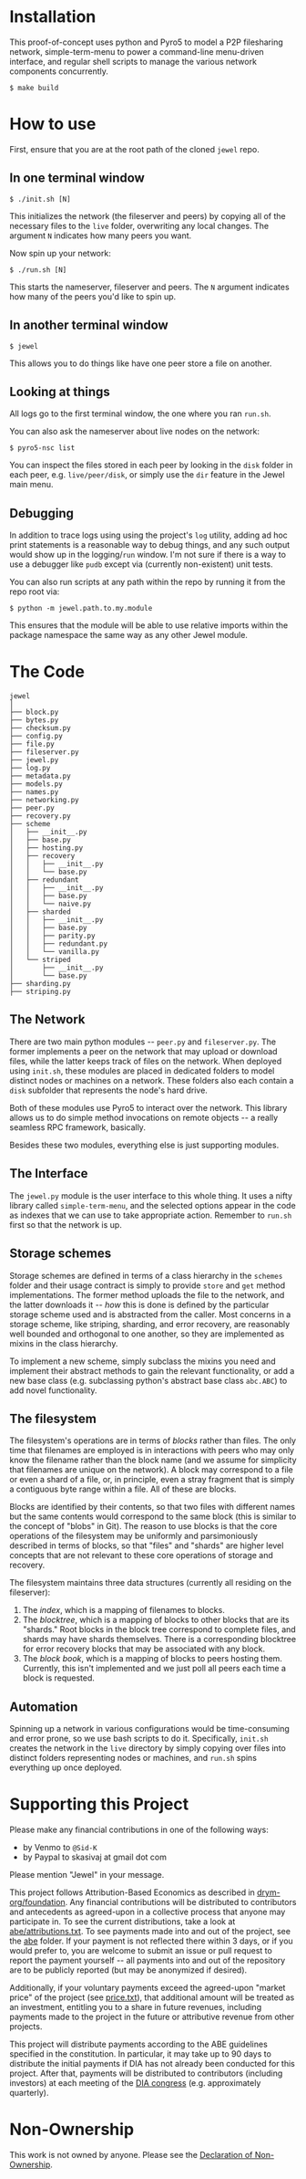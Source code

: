 # Installation

This proof-of-concept uses python and Pyro5 to model a P2P filesharing network, simple-term-menu to power a command-line menu-driven interface, and regular shell scripts to manage the various network components concurrently.

``` shell
$ make build
```

# How to use

First, ensure that you are at the root path of the cloned ``jewel`` repo.

## In one terminal window

``` shell
$ ./init.sh [N]
```

This initializes the network (the fileserver and peers) by copying all of the necessary files to the ``live`` folder, overwriting any local changes. The argument ``N`` indicates how many peers you want.

Now spin up your network:

``` shell
$ ./run.sh [N]
```

This starts the nameserver, fileserver and peers. The ``N`` argument indicates how many of the peers you'd like to spin up.

## In another terminal window

``` shell
$ jewel
```

This allows you to do things like have one peer store a file on another.

## Looking at things

All logs go to the first terminal window, the one where you ran ``run.sh``.

You can also ask the nameserver about live nodes on the network:

``` shell
$ pyro5-nsc list
```

You can inspect the files stored in each peer by looking in the ``disk`` folder in each peer, e.g. ``live/peer/disk``, or simply use the ``dir`` feature in the Jewel main menu.

## Debugging

In addition to trace logs using using the project's ``log`` utility, adding ad hoc print statements is a reasonable way to debug things, and any such output would show up in the logging/``run`` window. I'm not sure if there is a way to use a debugger like ``pudb`` except via (currently non-existent) unit tests.

You can also run scripts at any path within the repo by running it from the repo root via:

``` shell
$ python -m jewel.path.to.my.module
```

This ensures that the module will be able to use relative imports within the package namespace the same way as any other Jewel module.

# The Code

``` shell
jewel
│
├── block.py
├── bytes.py
├── checksum.py
├── config.py
├── file.py
├── fileserver.py
├── jewel.py
├── log.py
├── metadata.py
├── models.py
├── names.py
├── networking.py
├── peer.py
├── recovery.py
├── scheme
│   ├── __init__.py
│   ├── base.py
│   ├── hosting.py
│   ├── recovery
│   │   ├── __init__.py
│   │   └── base.py
│   ├── redundant
│   │   ├── __init__.py
│   │   ├── base.py
│   │   └── naive.py
│   ├── sharded
│   │   ├── __init__.py
│   │   ├── base.py
│   │   ├── parity.py
│   │   ├── redundant.py
│   │   └── vanilla.py
│   └── striped
│       ├── __init__.py
│       └── base.py
├── sharding.py
├── striping.py
```

## The Network

There are two main python modules -- ``peer.py`` and ``fileserver.py``. The former implements a peer on the network that may upload or download files, while the latter keeps track of files on the network. When deployed using ``init.sh``, these modules are placed in dedicated folders to model distinct nodes or machines on a network. These folders also each contain a ``disk`` subfolder that represents the node's hard drive.

Both of these modules use Pyro5 to interact over the network. This library allows us to do simple method invocations on remote objects -- a really seamless RPC framework, basically.

Besides these two modules, everything else is just supporting modules.

## The Interface

The ``jewel.py`` module is the user interface to this whole thing. It uses a nifty library called ``simple-term-menu``, and the selected options appear in the code as indexes that we can use to take appropriate action. Remember to ``run.sh`` first so that the network is up.

## Storage schemes

Storage schemes are defined in terms of a class hierarchy in the `schemes` folder and their usage contract is simply to provide ``store`` and ``get`` method implementations. The former method uploads the file to the network, and the latter downloads it -- *how* this is done is defined by the particular storage scheme used and is abstracted from the caller. Most concerns in a storage scheme, like striping, sharding, and error recovery, are reasonably well bounded and orthogonal to one another, so they are implemented as mixins in the class hierarchy.

To implement a new scheme, simply subclass the mixins you need and implement their abstract methods to gain the relevant functionality, or add a new base class (e.g. subclassing python's abstract base class ``abc.ABC``) to add novel functionality.

## The filesystem

The filesystem's operations are in terms of *blocks* rather than files. The only time that filenames are employed is in interactions with peers who may only know the filename rather than the block name (and we assume for simplicity that filenames are unique on the network). A block may correspond to a file or even a shard of a file, or, in principle, even a stray fragment that is simply a contiguous byte range within a file. All of these are blocks.

Blocks are identified by their contents, so that two files with different names but the same contents would correspond to the same block (this is similar to the concept of "blobs" in Git). The reason to use blocks is that the core operations of the filesystem may be uniformly and parsimoniously described in terms of blocks, so that "files" and "shards" are higher level concepts that are not relevant to these core operations of storage and recovery.

The filesystem maintains three data structures (currently all residing on the fileserver):

1. The *index*, which is a mapping of filenames to blocks.
2. The *blocktree*, which is a mapping of blocks to other blocks that are its "shards." Root blocks in the block tree correspond to complete files, and shards may have shards themselves. There is a corresponding blocktree for error recovery blocks that may be associated with any block.
3. The *block book*, which is a mapping of blocks to peers hosting them. Currently, this isn't implemented and we just poll all peers each time a block is requested.

## Automation

Spinning up a network in various configurations would be time-consuming and error prone, so we use bash scripts to do it. Specifically, ``init.sh`` creates the network in the ``live`` directory by simply copying over files into distinct folders representing nodes or machines, and ``run.sh`` spins everything up once deployed.

# Supporting this Project

Please make any financial contributions in one of the following ways:

- by Venmo to ``@Sid-K``
- by Paypal to skasivaj at gmail dot com

Please mention "Jewel" in your message.

This project follows Attribution-Based Economics as described in [drym-org/foundation](https://github.com/drym-org/foundation). Any financial contributions will be distributed to contributors and antecedents as agreed-upon in a collective process that anyone may participate in. To see the current distributions, take a look at [abe/attributions.txt](https://github.com/countvajhula/jewel/blob/main/abe/attributions.txt). To see payments made into and out of the project, see the [abe](https://github.com/countvajhula/jewel/blob/main/abe/) folder. If your payment is not reflected there within 3 days, or if you would prefer to, you are welcome to submit an issue or pull request to report the payment yourself -- all payments into and out of the repository are to be publicly reported (but may be anonymized if desired).

Additionally, if your voluntary payments exceed the agreed-upon "market price" of the project (see [price.txt](https://github.com/countvajhula/jewel/blob/main/abe/price.txt)), that additional amount will be treated as an investment, entitling you to a share in future revenues, including payments made to the project in the future or attributive revenue from other projects.

This project will distribute payments according to the ABE guidelines specified in the constitution. In particular, it may take up to 90 days to distribute the initial payments if DIA has not already been conducted for this project. After that, payments will be distributed to contributors (including investors) at each meeting of the [DIA congress](https://github.com/drym-org/dia-old-abe) (e.g. approximately quarterly).

# Non-Ownership

This work is not owned by anyone. Please see the [Declaration of Non-Ownership](https://github.com/drym-org/foundation/blob/main/Declaration_of_Non_Ownership.md).
